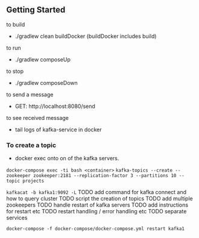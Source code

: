  ## Getting Started


to build

- ./gradlew clean buildDocker (buildDocker includes build)

to run

- ./gradlew composeUp

to stop 

- ./gradlew composeDown

to send a message

- GET: http://localhost:8080/send

to see received message

- tail logs of kafka-service in docker

### To create a topic

- docker exec onto on of the kafka servers.

`docker-compose exec -ti bash <container>`
`kafka-topics --create --zookeeper zookeeper:2181 --replication-factor 3 --partitions 10 --topic projects`


`kafkacat -b kafka1:9092 -L`
TODO add command for kafka connect and how to query cluster
TODO script the creation of topics
TODO add multiple zookeepers
TODO handle restart of kafka servers
TODO add instructions for restart etc
TODO restart handling / error handling etc
TODO separate services

`docker-compose -f docker-compose/docker-compose.yml restart kafka1`



